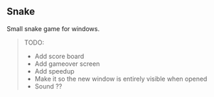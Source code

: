 ## Snake

Small snake game for windows.

> TODO:
> * Add score board
> * Add gameover screen
> * Add speedup
> * Make it so the new window is entirely visible when opened
> * Sound ??

